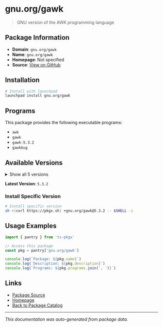 # gnu.org/gawk

> GNU version of the AWK programming language

## Package Information

- **Domain**: `gnu.org/gawk`
- **Name**: `gnu.org/gawk`
- **Homepage**: Not specified
- **Source**: [View on GitHub](https://github.com/pkgxdev/pantry/tree/main/projects/gnu.org/gawk/package.yml)

## Installation

```bash
# Install with launchpad
launchpad install gnu.org/gawk
```

## Programs

This package provides the following executable programs:

- `awk`
- `gawk`
- `gawk-5.3.2`
- `gawkbug`

## Available Versions

<details>
<summary>Show all 5 versions</summary>

- `5.3.2`, `5.3.1`, `5.3.0`, `5.2.2`, `5.2.1`

</details>

**Latest Version**: `5.3.2`

### Install Specific Version

```bash
# Install specific version
sh <(curl https://pkgx.sh) +gnu.org/gawk@5.3.2 -- $SHELL -i
```

## Usage Examples

```typescript
import { pantry } from 'ts-pkgx'

// Access this package
const pkg = pantry['gnu.org/gawk']

console.log(`Package: ${pkg.name}`)
console.log(`Description: ${pkg.description}`)
console.log(`Programs: ${pkg.programs.join(', ')}`)
```

## Links

- [Package Source](https://github.com/pkgxdev/pantry/tree/main/projects/gnu.org/gawk/package.yml)
- [Homepage](#)
- [Back to Package Catalog](../../../package-catalog.md)

---

*This documentation was auto-generated from package data.*
